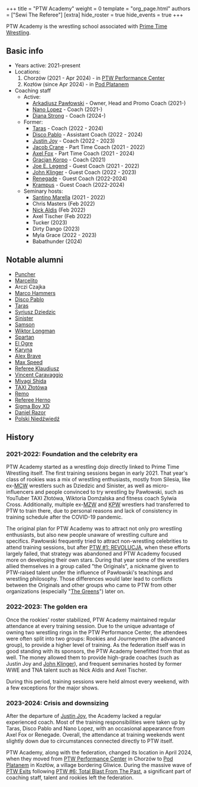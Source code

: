 +++
title = "PTW Academy"
weight = 0
template = "org_page.html"
authors = ["Sewi The Referee"]
[extra]
hide_roster = true
hide_events = true
+++

PTW Academy is the wrestling school associated with [Prime Time Wrestling](@/o/ptw.md).

## Basic info

* Years active: 2021-present
* Locations:
  1. Chorzów (2021 - Apr 2024) - in [PTW Performance Center](@/v/ptw-targowa.md)
  2. Kozłów (since Apr 2024) - in [Pod Platanem](@/v/dworek-kozlow.md)
* Coaching staff
  * Active:
    - [Arkadiusz Pawłowski](@/w/pan-pawlowski.md) - Owner, Head and Promo Coach (2021-)
    - [Nano Lopez](@/w/nano-lopez.md) - Coach (2021-)
    - [Diana Strong](@/w/diana-strong.md) - Coach (2024-)
  * Former:
    - [Taras](@/w/taras.md) - Coach (2022 - 2024)
    - [Disco Pablo](@/w/disco-pablo.md) - Assistant Coach (2022 - 2024)
    - [Justin Joy](@/w/justin-joy.md) - Coach (2022 - 2023)
    - [Jacob Crane](@/w/jacob-crane.md) - Part Time Coach (2021 - 2022)
    - [Axel Fox](@/w/axel-fox.md) - Part Time Coach (2021 - 2024)
    - [Gracjan Korpo](@/w/gracjan-korpo.md) - Coach (2021)
    - [Joe E. Legend](@/w/joe-legend.md) - Guest Coach (2021 - 2022)
    - [John Klinger](@/w/bad-bones.md) - Guest Coach (2022 - 2023)
    - [Renegade](@/w/renegade.md) - Guest Coach (2022-2024)
    - [Krampus](@/w/krampus.md) - Guest Coach (2022-2024)
  * Seminary hosts:
    - [Santino Marella](@/w/santino.md) (2021 - 2022)
    - Chris Masters (Feb 2022)
    - [Nick Aldis](@/w/nick-aldis.md) (Feb 2022)
    - Axel Tischer (Feb 2022)
    - Tucker (2023)
    - Dirty Dango (2023)
    - Myla Grace (2022 - 2023)
    - Babathunder (2024)

## Notable alumni

* [Puncher](@/w/puncher.md)
* [Marcelito](@/w/marcelito.md)
* Arczi Czajka
* [Marco Hammers](@/w/marco-hammers.md)
* [Disco Pablo](@/w/disco-pablo.md)
* [Taras](@/w/taras.md)
* [Syriusz Dziedzic](@/w/dziedzic.md)
* [Sinister](@/w/sinister.md)
* [Samson](@/w/samson.md)
* [Wiktor Longman](@/w/wiktor-longman.md)
* [Spartan](@/w/spartan.md)
* [El Ogre](@/w/olgierd.md)
* [Karyna](@/w/karyna.md)
* [Alex Brave](@/w/alex-brave.md)
* [Max Speed](@/w/max-speed.md)
* [Referee Klaudiusz](@/w/sedzia-klaudiusz.md)
* [Vincent Caravaggio](@/w/vincent-caravaggio.md)
* [Miyagi Shida](@/w/miyagi-shida.md)
* [TAXI Złotówa](@/w/taxi-zlotowa.md)
* [Remo](@/w/remo.md)
* [Referee Herno](@/w/sedzia-herno.md)
* [Sigma Boy XD](@/w/sigma-boy.md)
* [Daniel Razor](@/w/daniel-razor.md)
* [Polski Niedźwiedź](@/w/polski-niedzwiedz.md)

## History

### 2021-2022: Foundation and the celebrity era

PTW Academy started as a wrestling dojo directly linked to Prime Time Wrestling itself.
The first training sessions began in early 2021.
That year's class of rookies was a mix of wrestling enthusiasts, mostly from Silesia, like ex-[MCW](@/o/mcw.md) wrestlers such as Dziedzic and Sinister,
as well as micro-influencers and people convinced to try wrestling by Pawłowski, such as YouTuber TAXI Złotówa, Wiktoria Domżalska and fitness coach Sylwia Cross.
Additionally, multiple ex-[MZW](@/o/mzw.md) and [KPW](@/o/kpw.md) wrestlers had transferred to PTW to train there, due to personal reasons and lack of consistency in training schedule after the COVID-19 pandemic.

The original plan for PTW Academy was to attract not only pro wrestling enthusiasts, but also new people unaware of wrestling culture and specifics.
Pawłowski frequently tried to attract non-wrestling celebrities to attend training sessions, but after [PTW #1: REVOLUCJA](@/e/ptw/2021-10-09-ptw-1-revolucja.md), when these efforts largely failed, that strategy was abandoned and PTW Academy focused more on developing their own stars.
During that year some of the wrestlers allied themselves in a group called "the Originals", a nickname given to PTW-raised talent under the influence of Pawłowski's teachings and wrestling philosophy.
Those differences would later lead to conflicts between the Originals and other groups who came to PTW from other organizations (especially "[The Greens](@/tt/zieloni.md)") later on.

### 2022-2023: The golden era

Once the rookies' roster stabilized, PTW Academy maintained regular attendance at every training session.
Due to the unique advantage of owning two wrestling rings in the PTW Performance Center, the attendees were often split into two groups: Rookies and Journeymen (the advanced group), to provide a higher level of training.
As the federation itself was in good standing with its sponsors, the PTW Academy benefitted from that as well. The money allowed them to provide high-grade coaches (such as Justin Joy and [John Klinger](@/w/bad-bones.md)), and frequent seminaries hosted by former WWE and TNA talent such as Nick Aldis and Axel Tischer.

During this period, training sessions were held almost every weekend, with a few exceptions for the major shows.

### 2023-2024: Crisis and downsizing

After the departure of [Justin Joy](@/w/justin-joy.md), the Academy lacked a regular experienced coach.
Most of the training responsibilities were taken up by Taras, Disco Pablo and Nano Lopez, with an occasional appearance from Axel Fox or Renegade.
Overall, the attendance at training weekends went slightly down due to circumstances connected directly to PTW itself.

PTW Academy, along with the federation, changed its location in April 2024, when they moved from [PTW Performance Center](@/v/ptw-targowa.md) in Chorzów to [Pod Platanem](@/v/dworek-kozlow.md) in Kozłów, a village bordering Gliwice.
During the massive wave of [PTW Exits](@/a/ptw-exits.md) following [PTW #6: Total Blast From The Past](@/e/ptw/2024-05-11-ptw-6.md), a significant part of coaching staff, talent and rookies left the federation.
